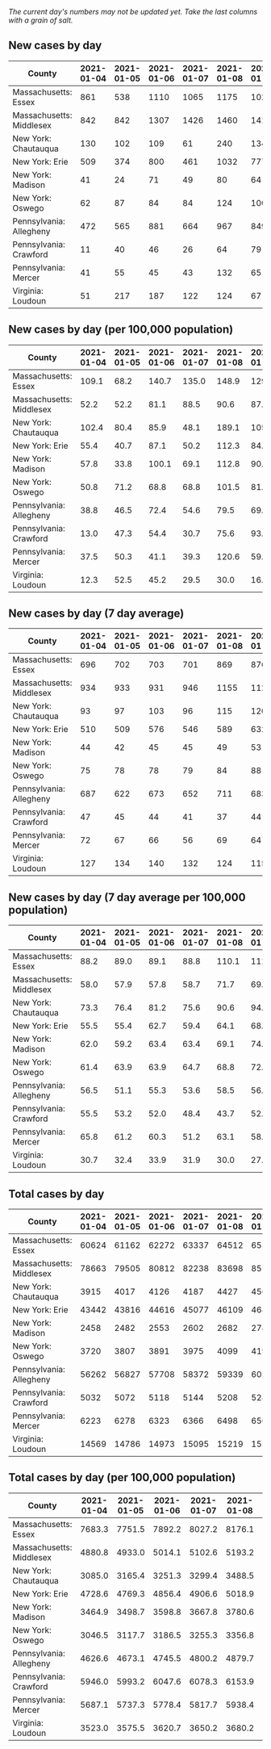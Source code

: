 _The current day's numbers may not be updated yet. Take the last columns with a grain of salt._
## New cases by day

| County | 2021-01-04 | 2021-01-05 | 2021-01-06 | 2021-01-07 | 2021-01-08 | 2021-01-09 | 2021-01-10 |
| --- | --- | --- | --- | --- | --- | --- | --- |
| Massachusetts: Essex | 861 | 538 | 1110 | 1065 | 1175 | 1024 |  |
| Massachusetts: Middlesex | 842 | 842 | 1307 | 1426 | 1460 | 1414 |  |
| New York: Chautauqua | 130 | 102 | 109 | 61 | 240 | 134 |  |
| New York: Erie | 509 | 374 | 800 | 461 | 1032 | 777 |  |
| New York: Madison | 41 | 24 | 71 | 49 | 80 | 64 |  |
| New York: Oswego | 62 | 87 | 84 | 84 | 124 | 100 |  |
| Pennsylvania: Allegheny | 472 | 565 | 881 | 664 | 967 | 849 |  |
| Pennsylvania: Crawford | 11 | 40 | 46 | 26 | 64 | 79 |  |
| Pennsylvania: Mercer | 41 | 55 | 45 | 43 | 132 | 65 |  |
| Virginia: Loudoun | 51 | 217 | 187 | 122 | 124 | 67 |  |

## New cases by day (per 100,000 population)

| County | 2021-01-04 | 2021-01-05 | 2021-01-06 | 2021-01-07 | 2021-01-08 | 2021-01-09 | 2021-01-10 |
| --- | --- | --- | --- | --- | --- | --- | --- |
| Massachusetts: Essex | 109.1 | 68.2 | 140.7 | 135.0 | 148.9 | 129.8 |  |
| Massachusetts: Middlesex | 52.2 | 52.2 | 81.1 | 88.5 | 90.6 | 87.7 |  |
| New York: Chautauqua | 102.4 | 80.4 | 85.9 | 48.1 | 189.1 | 105.6 |  |
| New York: Erie | 55.4 | 40.7 | 87.1 | 50.2 | 112.3 | 84.6 |  |
| New York: Madison | 57.8 | 33.8 | 100.1 | 69.1 | 112.8 | 90.2 |  |
| New York: Oswego | 50.8 | 71.2 | 68.8 | 68.8 | 101.5 | 81.9 |  |
| Pennsylvania: Allegheny | 38.8 | 46.5 | 72.4 | 54.6 | 79.5 | 69.8 |  |
| Pennsylvania: Crawford | 13.0 | 47.3 | 54.4 | 30.7 | 75.6 | 93.3 |  |
| Pennsylvania: Mercer | 37.5 | 50.3 | 41.1 | 39.3 | 120.6 | 59.4 |  |
| Virginia: Loudoun | 12.3 | 52.5 | 45.2 | 29.5 | 30.0 | 16.2 |  |

## New cases by day (7 day average)

| County | 2021-01-04 | 2021-01-05 | 2021-01-06 | 2021-01-07 | 2021-01-08 | 2021-01-09 | 2021-01-10 |
| --- | --- | --- | --- | --- | --- | --- | --- |
| Massachusetts: Essex | 696 | 702 | 703 | 701 | 869 | 876 |  |
| Massachusetts: Middlesex | 934 | 933 | 931 | 946 | 1155 | 1127 |  |
| New York: Chautauqua | 93 | 97 | 103 | 96 | 115 | 120 |  |
| New York: Erie | 510 | 509 | 576 | 546 | 589 | 632 |  |
| New York: Madison | 44 | 42 | 45 | 45 | 49 | 53 |  |
| New York: Oswego | 75 | 78 | 78 | 79 | 84 | 88 |  |
| Pennsylvania: Allegheny | 687 | 622 | 673 | 652 | 711 | 683 |  |
| Pennsylvania: Crawford | 47 | 45 | 44 | 41 | 37 | 44 |  |
| Pennsylvania: Mercer | 72 | 67 | 66 | 56 | 69 | 64 |  |
| Virginia: Loudoun | 127 | 134 | 140 | 132 | 124 | 115 |  |

## New cases by day (7 day average per 100,000 population)

| County | 2021-01-04 | 2021-01-05 | 2021-01-06 | 2021-01-07 | 2021-01-08 | 2021-01-09 | 2021-01-10 |
| --- | --- | --- | --- | --- | --- | --- | --- |
| Massachusetts: Essex | 88.2 | 89.0 | 89.1 | 88.8 | 110.1 | 111.0 |  |
| Massachusetts: Middlesex | 58.0 | 57.9 | 57.8 | 58.7 | 71.7 | 69.9 |  |
| New York: Chautauqua | 73.3 | 76.4 | 81.2 | 75.6 | 90.6 | 94.6 |  |
| New York: Erie | 55.5 | 55.4 | 62.7 | 59.4 | 64.1 | 68.8 |  |
| New York: Madison | 62.0 | 59.2 | 63.4 | 63.4 | 69.1 | 74.7 |  |
| New York: Oswego | 61.4 | 63.9 | 63.9 | 64.7 | 68.8 | 72.1 |  |
| Pennsylvania: Allegheny | 56.5 | 51.1 | 55.3 | 53.6 | 58.5 | 56.2 |  |
| Pennsylvania: Crawford | 55.5 | 53.2 | 52.0 | 48.4 | 43.7 | 52.0 |  |
| Pennsylvania: Mercer | 65.8 | 61.2 | 60.3 | 51.2 | 63.1 | 58.5 |  |
| Virginia: Loudoun | 30.7 | 32.4 | 33.9 | 31.9 | 30.0 | 27.8 |  |

## Total cases by day

| County | 2021-01-04 | 2021-01-05 | 2021-01-06 | 2021-01-07 | 2021-01-08 | 2021-01-09 | 2021-01-10 |
| --- | --- | --- | --- | --- | --- | --- | --- |
| Massachusetts: Essex | 60624 | 61162 | 62272 | 63337 | 64512 | 65536 |  |
| Massachusetts: Middlesex | 78663 | 79505 | 80812 | 82238 | 83698 | 85112 |  |
| New York: Chautauqua | 3915 | 4017 | 4126 | 4187 | 4427 | 4561 |  |
| New York: Erie | 43442 | 43816 | 44616 | 45077 | 46109 | 46886 |  |
| New York: Madison | 2458 | 2482 | 2553 | 2602 | 2682 | 2746 |  |
| New York: Oswego | 3720 | 3807 | 3891 | 3975 | 4099 | 4199 |  |
| Pennsylvania: Allegheny | 56262 | 56827 | 57708 | 58372 | 59339 | 60188 |  |
| Pennsylvania: Crawford | 5032 | 5072 | 5118 | 5144 | 5208 | 5287 |  |
| Pennsylvania: Mercer | 6223 | 6278 | 6323 | 6366 | 6498 | 6563 |  |
| Virginia: Loudoun | 14569 | 14786 | 14973 | 15095 | 15219 | 15286 |  |

## Total cases by day (per 100,000 population)

| County | 2021-01-04 | 2021-01-05 | 2021-01-06 | 2021-01-07 | 2021-01-08 | 2021-01-09 | 2021-01-10 |
| --- | --- | --- | --- | --- | --- | --- | --- |
| Massachusetts: Essex | 7683.3 | 7751.5 | 7892.2 | 8027.2 | 8176.1 | 8305.9 |  |
| Massachusetts: Middlesex | 4880.8 | 4933.0 | 5014.1 | 5102.6 | 5193.2 | 5280.9 |  |
| New York: Chautauqua | 3085.0 | 3165.4 | 3251.3 | 3299.4 | 3488.5 | 3594.1 |  |
| New York: Erie | 4728.6 | 4769.3 | 4856.4 | 4906.6 | 5018.9 | 5103.5 |  |
| New York: Madison | 3464.9 | 3498.7 | 3598.8 | 3667.8 | 3780.6 | 3870.8 |  |
| New York: Oswego | 3046.5 | 3117.7 | 3186.5 | 3255.3 | 3356.8 | 3438.7 |  |
| Pennsylvania: Allegheny | 4626.6 | 4673.1 | 4745.5 | 4800.2 | 4879.7 | 4949.5 |  |
| Pennsylvania: Crawford | 5946.0 | 5993.2 | 6047.6 | 6078.3 | 6153.9 | 6247.3 |  |
| Pennsylvania: Mercer | 5687.1 | 5737.3 | 5778.4 | 5817.7 | 5938.4 | 5997.8 |  |
| Virginia: Loudoun | 3523.0 | 3575.5 | 3620.7 | 3650.2 | 3680.2 | 3696.4 |  |
